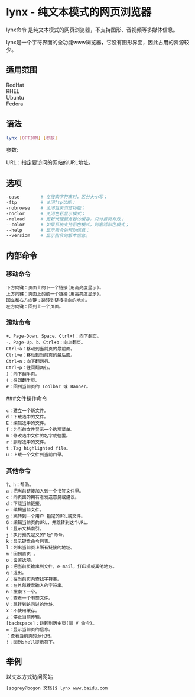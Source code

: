 # lynx - 纯文本模式的网页浏览器

lynx命令 是纯文本模式的网页浏览器，不支持图形、音视频等多媒体信息。

lynx是一个字符界面的全功能www浏览器，它没有图形界面，因此占用的资源较少。

## 适用范围

<!-- <div class="svg linux">Linux</div> -->
<div class="svg redhat">RedHat</div>
<div class="svg rhel">RHEL</div>
<div class="svg ubuntu">Ubuntu</div>
<!-- <div class="svg centos">CentOS</div> -->
<!-- <div class="svg debian">Debian</div> -->
<!-- <div class="svg deepin">Deepin</div> -->
<!-- <div class="svg suse">SUSE</div> -->
<!-- <div class="svg opensuse">openSUSE</div> -->
<div class="svg fedora">Fedora</div>
<!-- <div class="svg linuxmint">Linux Mint</div> -->
<!-- <div class="svg mxlinux">MX Linux</div> -->
<!-- <div class="svg alpinelinux">Alpine Linux</div> -->
<!-- <div class="svg archlinux">Arch Linux</div> -->

## 语法

``` bash
lynx [OPTION] [参数]
```
参数:

URL：指定要访问的网站的URL地址。
## 选项

``` bash
-case        # 在搜索字符串时，区分大小写；
-ftp         # 关闭ftp功能；
-nobrowse    # 关闭目录浏览功能；
-noclor      # 关闭色彩显示模式；
-reload      # 更新代理服务器的缓存，只对首页有效；
--color      # 如果系统支持彩色模式，则激活彩色模式；
--help       # 显示指令的帮助信息；
--versiom    # 显示指令的版本信息。
```
## 内部命令
### 移动命令
```
下方向键：页面上的下一个链接(用高亮度显示)。
上方向键：页面上的前一个链接(用高亮度显示)。
回车和右方向键：跳转到链接指向的地址。
左方向键：回到上一个页面。
```
### 滚动命令
```
+、Page-Down、Space、Ctrl+f：向下翻页。
-、Page-Up、b、Ctrl+b：向上翻页。
Ctrl+a：移动到当前页的最前面。
Ctrl+e：移动到当前页的最后面。
Ctrl+n：向下翻两行。
Ctrl+p：往回翻两行。
)：向下翻半页。
(：往回翻半页。
#：回到当前页的 Toolbar 或 Banner。
```
###文件操作命令
```
c：建立一个新文件。
d：下载选中的文件。
E：编辑选中的文件。
f：为当前文件显示一个选项菜单。
m：修改选中文件的名字或位置。
r：删除选中的文件。
t：Tag highlighted file。
u：上载一个文件到当前目录。
```
### 其他命令
```
?、h：帮助。
a：把当前链接加入到一个书签文件里。
c：向页面的拥有者发送意见或建议。
d：下载当前链接。
e：编辑当前文件。
g：跳转到一个用户 指定的URL或文件。
G：编辑当前页的URL，并跳转到这个URL。
i：显示文档索引。
j：执行预先定义的“短”命令。
k：显示键盘命令列表。
l：列出当前页上所有链接的地址。
m：回到首页 。
o：设置选项。
p：把当前页输出到文件，e-mail，打印机或其他地方。
q：退出。
/：在当前页内查找字符串。
s：在外部搜索输入的字符串。
n：搜索下一个。
v：查看一个书签文件。
V：跳转到访问过的地址。
x：不使用缓存。
z：停止当前传输。
[backspace]：跳转到历史页(同 V 命令)。
=：显示当前页的信息。
：查看当前页的源代码。
!：回到shell提示符下。
```
## 举例
以文本方式访问网站
``` bash
[sogrey@bogon 文档]$ lynx www.baidu.com
```



